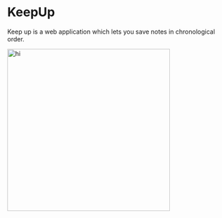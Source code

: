 # KeepUp #

Keep up is a web application which lets you save notes in chronological order.

<img width="370" alt="hi" src="https://user-images.githubusercontent.com/56215840/110203126-3dc1e200-7ebc-11eb-8bc6-12672ef28c4b.PNG">




